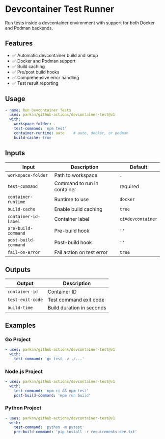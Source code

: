 # Devcontainer Test Runner

Run tests inside a devcontainer environment with support for both Docker and Podman backends.

## Features

- ✅ Automatic devcontainer build and setup
- ✅ Docker and Podman support
- ✅ Build caching
- ✅ Pre/post build hooks
- ✅ Comprehensive error handling
- ✅ Test result reporting

## Usage

```yaml
- name: Run Devcontainer Tests
  uses: parkan/github-actions/devcontainer-test@v1
  with:
    workspace-folder: .
    test-command: 'npm test'
    container-runtime: auto    # auto, docker, or podman
    build-cache: true
```

## Inputs

| Input | Description | Default |
|-------|-------------|---------|
| `workspace-folder` | Path to workspace | `.` |
| `test-command` | Command to run in container | required |
| `container-runtime` | Runtime to use | `docker` |
| `build-cache` | Enable build caching | `true` |
| `container-id-label` | Container label | `ci=devcontainer` |
| `pre-build-command` | Pre-build hook | `''` |
| `post-build-command` | Post-build hook | `''` |
| `fail-on-error` | Fail action on test error | `true` |

## Outputs

| Output | Description |
|--------|-------------|
| `container-id` | Container ID |
| `test-exit-code` | Test command exit code |
| `build-time` | Build duration in seconds |

## Examples

### Go Project
```yaml
- uses: parkan/github-actions/devcontainer-test@v1
  with:
    test-command: 'go test -v ./...'
```

### Node.js Project  
```yaml
- uses: parkan/github-actions/devcontainer-test@v1
  with:
    test-command: 'npm ci && npm test'
    post-build-command: 'npm run build'
```

### Python Project
```yaml
- uses: parkan/github-actions/devcontainer-test@v1
  with:
    test-command: 'python -m pytest'
    pre-build-command: 'pip install -r requirements-dev.txt'
```
